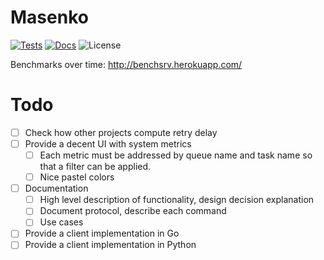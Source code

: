 # Masenko

[![Tests](https://github.com/husio/masenko/workflows/Test/badge.svg)](https://github.com/husio/masenko/actions)
[![Docs](https://readthedocs.org/projects/masenko/badge/?version=latest&style=plastic)](https://masenko.readthedocs.io/en/latest/)
![License](https://img.shields.io/badge/license-MIT-blue.svg)



Benchmarks over time: http://benchsrv.herokuapp.com/


# Todo

- [ ] Check how other projects compute retry delay
- [ ] Provide a decent UI with system metrics
  - [ ] Each metric must be addressed by queue name and task name so that a filter can be applied.
  - [ ] Nice pastel colors
- [ ] Documentation
  - [ ] High level description of functionality, design decision explanation
  - [ ] Document protocol, describe each command
  - [ ] Use cases
- [ ] Provide a client implementation in Go
- [ ] Provide a client implementation in Python
